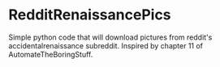 # RedditRenaissancePics

Simple python code that will download pictures from reddit's accidentalrenaissance subreddit. Inspired by chapter 11 of AutomateTheBoringStuff.
